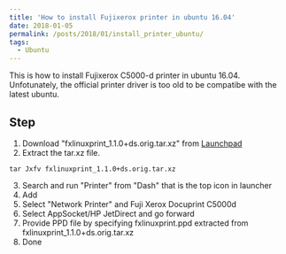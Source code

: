 ```yaml
---
title: 'How to install Fujixerox printer in ubuntu 16.04'
date: 2018-01-05
permalink: /posts/2018/01/install_printer_ubuntu/
tags:
  - Ubuntu
---
```


This is how to install Fujixerox C5000-d printer in ubuntu 16.04. Unfotunately, the official printer driver is too old to be compatibe with the latest ubuntu.

## Step
1. Download "fxlinuxprint_1.1.0+ds.orig.tar.xz" from [Launchpad](https://launchpad.net/ubuntu/+source/fxlinuxprint/1.1.0+ds-2
)
2. Extract the tar.xz file.
```
tar Jxfv fxlinuxprint_1.1.0+ds.orig.tar.xz
```
3. Search and run "Printer" from "Dash" that is the top icon in launcher
4. Add 
5. Select "Network Printer" and Fuji Xerox Docuprint C5000d
6. Select AppSocket/HP JetDirect and go forward
7. Provide PPD file by specifying fxlinuxprint.ppd extracted from fxlinuxprint_1.1.0+ds.orig.tar.xz
8. Done 
